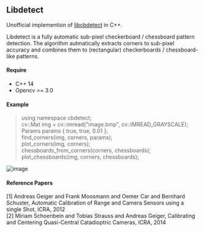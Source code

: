 Libdetect
---
Unofficial implemention of [libcbdetect](http://www.cvlibs.net/software/libcbdetect/) in C++.  
  
Libdetect is a fully automatic sub-pixel checkerboard / chessboard pattern detection. The algorithm autmatically extracts corners to sub-pixel accuracy and combines them to (rectangular) checkerboards / chessboard-like patterns.  
  
#### Require
- C++ 14  
- Opencv >= 3.0  
  
#### Example
> using namespace cbdetect;  
> cv::Mat img = cv::imread("image.bmp", cv::IMREAD_GRAYSCALE);  
> Params params { true, true, 0.01 };  
> find_corners(img, corners, params);  
> plot_corners(img, corners);  
> chessboards_from_corners(corners, chessboards);  
> plot_chessboards(img, corners, chessboards);

![image](https://github.com/ftdlyc/libcbdetect/blob/master/example_data/e2_result.png)  
    
#### Reference Papers
[1]  Andreas Geiger and Frank Moosmann and Oemer Car and Bernhard Schuster, Automatic Calibration of Range and Camera Sensors using a single Shot, ICRA, 2012  
[2] Miriam Schoenbein and Tobias Strauss and Andreas Geiger, Calibrating and Centering Quasi-Central Catadioptric Cameras, ICRA, 2014  